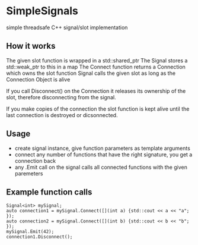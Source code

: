 # SimpleSignals
simple threadsafe C++ signal/slot implementation

## How it works

The given slot function is wrapped in a std::shared_ptr
The Signal stores a std::weak_ptr to this in a map
The Connect function returns a Connection which owns the slot function
Signal calls the given slot as long as the Connection Object is alive

If you call Disconnect() on the Connection it releases its ownership of the slot, therefore disconnecting from the signal.

If you make copies of the connection the slot function is kept alive until the last connection is destroyed or dicsonnected.

## Usage
- create signal instance, give function parameters as template arguments
- connect any number of functions that have the right signature, you get a connection back
- any .Emit call on the signal calls all connected functions with the  given paremeters

## Example function calls

	Signal<int> mySignal;
	auto connection1 = mySignal.Connect([](int a) {std::cout << a << "a"; });
	auto connection2 = mySignal.Connect([](int b) {std::cout << b << "b"; });
	mySignal.Emit(42);
	connection1.Disconnect();
